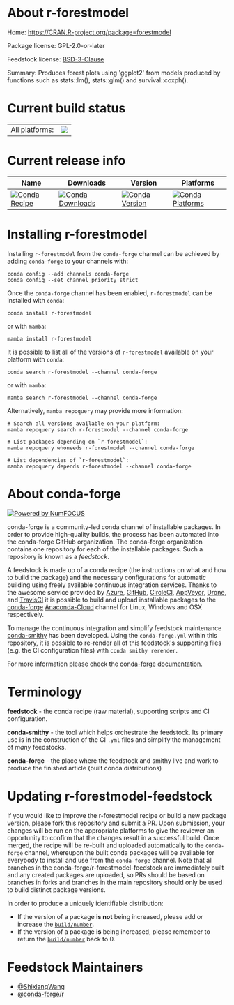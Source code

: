 About r-forestmodel
===================

Home: https://CRAN.R-project.org/package=forestmodel

Package license: GPL-2.0-or-later

Feedstock license: [BSD-3-Clause](https://github.com/conda-forge/r-forestmodel-feedstock/blob/main/LICENSE.txt)

Summary: Produces forest plots using 'ggplot2' from models produced by functions such as stats::lm(), stats::glm() and survival::coxph().

Current build status
====================


<table><tr><td>All platforms:</td>
    <td>
      <a href="https://dev.azure.com/conda-forge/feedstock-builds/_build/latest?definitionId=13546&branchName=main">
        <img src="https://dev.azure.com/conda-forge/feedstock-builds/_apis/build/status/r-forestmodel-feedstock?branchName=main">
      </a>
    </td>
  </tr>
</table>

Current release info
====================

| Name | Downloads | Version | Platforms |
| --- | --- | --- | --- |
| [![Conda Recipe](https://img.shields.io/badge/recipe-r--forestmodel-green.svg)](https://anaconda.org/conda-forge/r-forestmodel) | [![Conda Downloads](https://img.shields.io/conda/dn/conda-forge/r-forestmodel.svg)](https://anaconda.org/conda-forge/r-forestmodel) | [![Conda Version](https://img.shields.io/conda/vn/conda-forge/r-forestmodel.svg)](https://anaconda.org/conda-forge/r-forestmodel) | [![Conda Platforms](https://img.shields.io/conda/pn/conda-forge/r-forestmodel.svg)](https://anaconda.org/conda-forge/r-forestmodel) |

Installing r-forestmodel
========================

Installing `r-forestmodel` from the `conda-forge` channel can be achieved by adding `conda-forge` to your channels with:

```
conda config --add channels conda-forge
conda config --set channel_priority strict
```

Once the `conda-forge` channel has been enabled, `r-forestmodel` can be installed with `conda`:

```
conda install r-forestmodel
```

or with `mamba`:

```
mamba install r-forestmodel
```

It is possible to list all of the versions of `r-forestmodel` available on your platform with `conda`:

```
conda search r-forestmodel --channel conda-forge
```

or with `mamba`:

```
mamba search r-forestmodel --channel conda-forge
```

Alternatively, `mamba repoquery` may provide more information:

```
# Search all versions available on your platform:
mamba repoquery search r-forestmodel --channel conda-forge

# List packages depending on `r-forestmodel`:
mamba repoquery whoneeds r-forestmodel --channel conda-forge

# List dependencies of `r-forestmodel`:
mamba repoquery depends r-forestmodel --channel conda-forge
```


About conda-forge
=================

[![Powered by
NumFOCUS](https://img.shields.io/badge/powered%20by-NumFOCUS-orange.svg?style=flat&colorA=E1523D&colorB=007D8A)](https://numfocus.org)

conda-forge is a community-led conda channel of installable packages.
In order to provide high-quality builds, the process has been automated into the
conda-forge GitHub organization. The conda-forge organization contains one repository
for each of the installable packages. Such a repository is known as a *feedstock*.

A feedstock is made up of a conda recipe (the instructions on what and how to build
the package) and the necessary configurations for automatic building using freely
available continuous integration services. Thanks to the awesome service provided by
[Azure](https://azure.microsoft.com/en-us/services/devops/), [GitHub](https://github.com/),
[CircleCI](https://circleci.com/), [AppVeyor](https://www.appveyor.com/),
[Drone](https://cloud.drone.io/welcome), and [TravisCI](https://travis-ci.com/)
it is possible to build and upload installable packages to the
[conda-forge](https://anaconda.org/conda-forge) [Anaconda-Cloud](https://anaconda.org/)
channel for Linux, Windows and OSX respectively.

To manage the continuous integration and simplify feedstock maintenance
[conda-smithy](https://github.com/conda-forge/conda-smithy) has been developed.
Using the ``conda-forge.yml`` within this repository, it is possible to re-render all of
this feedstock's supporting files (e.g. the CI configuration files) with ``conda smithy rerender``.

For more information please check the [conda-forge documentation](https://conda-forge.org/docs/).

Terminology
===========

**feedstock** - the conda recipe (raw material), supporting scripts and CI configuration.

**conda-smithy** - the tool which helps orchestrate the feedstock.
                   Its primary use is in the construction of the CI ``.yml`` files
                   and simplify the management of *many* feedstocks.

**conda-forge** - the place where the feedstock and smithy live and work to
                  produce the finished article (built conda distributions)


Updating r-forestmodel-feedstock
================================

If you would like to improve the r-forestmodel recipe or build a new
package version, please fork this repository and submit a PR. Upon submission,
your changes will be run on the appropriate platforms to give the reviewer an
opportunity to confirm that the changes result in a successful build. Once
merged, the recipe will be re-built and uploaded automatically to the
`conda-forge` channel, whereupon the built conda packages will be available for
everybody to install and use from the `conda-forge` channel.
Note that all branches in the conda-forge/r-forestmodel-feedstock are
immediately built and any created packages are uploaded, so PRs should be based
on branches in forks and branches in the main repository should only be used to
build distinct package versions.

In order to produce a uniquely identifiable distribution:
 * If the version of a package **is not** being increased, please add or increase
   the [``build/number``](https://docs.conda.io/projects/conda-build/en/latest/resources/define-metadata.html#build-number-and-string).
 * If the version of a package **is** being increased, please remember to return
   the [``build/number``](https://docs.conda.io/projects/conda-build/en/latest/resources/define-metadata.html#build-number-and-string)
   back to 0.

Feedstock Maintainers
=====================

* [@ShixiangWang](https://github.com/ShixiangWang/)
* [@conda-forge/r](https://github.com/conda-forge/r/)

